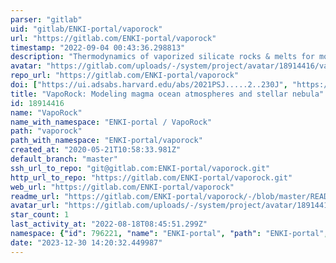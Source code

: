 ```yaml
---
parser: "gitlab"
uid: "gitlab/ENKI-portal/vaporock"
url: "https://gitlab.com/ENKI-portal/vaporock"
timestamp: "2022-09-04 00:43:36.298813"
description: "Thermodynamics of vaporized silicate rocks & melts for modeling magma ocean atmospheres and stellar nebula"
avatar: "https://gitlab.com/uploads/-/system/project/avatar/18914416/vaporock.png"
repo_url: "https://gitlab.com/ENKI-portal/vaporock"
doi: ["https://ui.adsabs.harvard.edu/abs/2021PSJ.....2..230J", "https://ui.adsabs.harvard.edu/abs/2022ascl.soft08007W/abstract"]
title: "VapoRock: Modeling magma ocean atmospheres and stellar nebula"
id: 18914416
name: "VapoRock"
name_with_namespace: "ENKI-portal / VapoRock"
path: "vaporock"
path_with_namespace: "ENKI-portal/vaporock"
created_at: "2020-05-21T10:58:33.981Z"
default_branch: "master"
ssh_url_to_repo: "git@gitlab.com:ENKI-portal/vaporock.git"
http_url_to_repo: "https://gitlab.com/ENKI-portal/vaporock.git"
web_url: "https://gitlab.com/ENKI-portal/vaporock"
readme_url: "https://gitlab.com/ENKI-portal/vaporock/-/blob/master/README.md"
avatar_url: "https://gitlab.com/uploads/-/system/project/avatar/18914416/vaporock.png"
star_count: 1
last_activity_at: "2022-08-18T08:45:51.299Z"
namespace: {"id": 796221, "name": "ENKI-portal", "path": "ENKI-portal", "kind": "group", "full_path": "ENKI-portal", "parent_id": null, "avatar_url": "/uploads/-/system/group/avatar/796221/Enki.png", "web_url": "https://gitlab.com/groups/ENKI-portal"}
date: "2023-12-30 14:20:32.449987"
---
```

